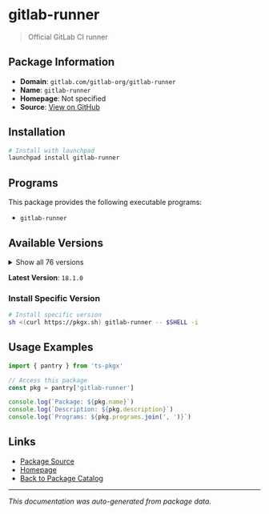 # gitlab-runner

> Official GitLab CI runner

## Package Information

- **Domain**: `gitlab.com/gitlab-org/gitlab-runner`
- **Name**: `gitlab-runner`
- **Homepage**: Not specified
- **Source**: [View on GitHub](https://github.com/pkgxdev/pantry/tree/main/projects/gitlab.com/gitlab-org/gitlab-runner/package.yml)

## Installation

```bash
# Install with launchpad
launchpad install gitlab-runner
```

## Programs

This package provides the following executable programs:

- `gitlab-runner`

## Available Versions

<details>
<summary>Show all 76 versions</summary>

- `18.1.0`, `18.0.3`, `18.0.2`, `18.0.1`, `18.0.0`
- `17.11.3`, `17.11.2`, `17.11.1`, `17.11.0`, `17.10.2`
- `17.10.1`, `17.10.0`, `17.9.3`, `17.9.2`, `17.9.1`
- `17.9.0`, `17.8.5`, `17.8.4`, `17.8.3`, `17.8.2`
- `17.8.1`, `17.8.0`, `17.7.1`, `17.7.0`, `17.6.0`
- `17.5.5`, `17.5.4`, `17.5.3`, `17.5.2`, `17.5.1`
- `17.5.0`, `17.4.2`, `17.4.1`, `17.4.0`, `17.3.3`
- `17.3.2`, `17.3.1`, `17.3.0`, `17.2.3`, `17.2.2`
- `17.2.1`, `17.2.0`, `17.1.2`, `17.1.1`, `17.1.0`
- `17.0.3`, `17.0.2`, `17.0.1`, `17.0.0`, `16.11.4`
- `16.11.3`, `16.11.2`, `16.11.1`, `16.11.0`, `16.10.1`
- `16.10.0`, `16.9.2`, `16.9.1`, `16.9.0`, `16.8.1`
- `16.8.0`, `16.7.0`, `16.6.2`, `16.6.1`, `16.6.0`
- `16.5.0`, `16.4.2`, `16.4.1`, `16.4.0`, `16.3.3`
- `16.3.2`, `16.3.1`, `16.3.0`, `16.2.3`, `16.2.2`
- `16.2.1`

</details>

**Latest Version**: `18.1.0`

### Install Specific Version

```bash
# Install specific version
sh <(curl https://pkgx.sh) gitlab-runner -- $SHELL -i
```

## Usage Examples

```typescript
import { pantry } from 'ts-pkgx'

// Access this package
const pkg = pantry['gitlab-runner']

console.log(`Package: ${pkg.name}`)
console.log(`Description: ${pkg.description}`)
console.log(`Programs: ${pkg.programs.join(', ')}`)
```

## Links

- [Package Source](https://github.com/pkgxdev/pantry/tree/main/projects/gitlab.com/gitlab-org/gitlab-runner/package.yml)
- [Homepage](#)
- [Back to Package Catalog](../../../../package-catalog.md)

---

*This documentation was auto-generated from package data.*

